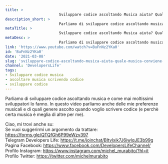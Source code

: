 ```yaml
---
title: > 
                        Sviluppare codice ascoltando Musica aiuta? Quale musica conviene ascoltare?
description_short: > 
                        Parliamo di sviluppare codice ascoltando musica e come mai moltissimi sviluppatori lo fanno. In questo video parliamo anche ...
metaTitle: > 
                        Sviluppare codice ascoltando Musica aiuta? Quale musica conviene ascoltare?
metaDesc: > 
                        Parliamo di sviluppare codice ascoltando musica e come mai moltissimi sviluppatori lo fanno. In questo video parliamo anche ...
link: 'https://www.youtube.com/watch?v=BuFnNz2YKa0'
id: 'BuFnNz2YKa0'
date: '2021-03-08'
slug: 'sviluppare-codice-ascoltando-musica-aiuta-quale-musica-conviene-ascoltare'
channel: 'DevelopersLife'
tags: 
- Sviluppare codice musica
- ascoltare musica scrivendo codice
- sviluppare codice
---
```

Parliamo di sviluppare codice ascoltando musica e come mai moltissimi sviluppatori lo fanno. In questo video parliamo anche delle mie preferenze musicali e di quali genere ascolto quando voglio scrivere codice (e perchè certa musica è meglia di altre per me).  
  
Ciao, mi trovi anche su:  
Se vuoi suggerirmi un argomento da trattare: https://forms.gle/QTQfGh6P99eWzv397  
Telegram Developers Life: https://t.me/joinchat/BItvlxik7J6iwIqJE3b99g  
Pagina Facebook: https://www.facebook.com/DevelopersLifeChannel/  
Profilo Instagram: https://www.instagram.com/michel_murabito/?hl=it  
Profilo Twitter: https://twitter.com/michelmurabito